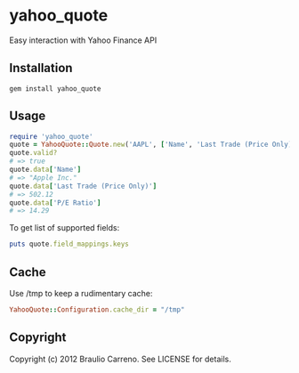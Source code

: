 # yahoo_quote

Easy interaction with Yahoo Finance API

## Installation

    gem install yahoo_quote

## Usage

```ruby
require 'yahoo_quote'
quote = YahooQuote::Quote.new('AAPL', ['Name', 'Last Trade (Price Only)', 'P/E Ratio'])
quote.valid?
# => true
quote.data['Name']
# => "Apple Inc."
quote.data['Last Trade (Price Only)']
# => 502.12
quote.data['P/E Ratio']
# => 14.29
```
To get list of supported fields:

```ruby
puts quote.field_mappings.keys
````

## Cache

  Use /tmp to keep a rudimentary cache:

```ruby
YahooQuote::Configuration.cache_dir = "/tmp"
```

## Copyright

Copyright (c) 2012 Braulio Carreno. See LICENSE for details.
